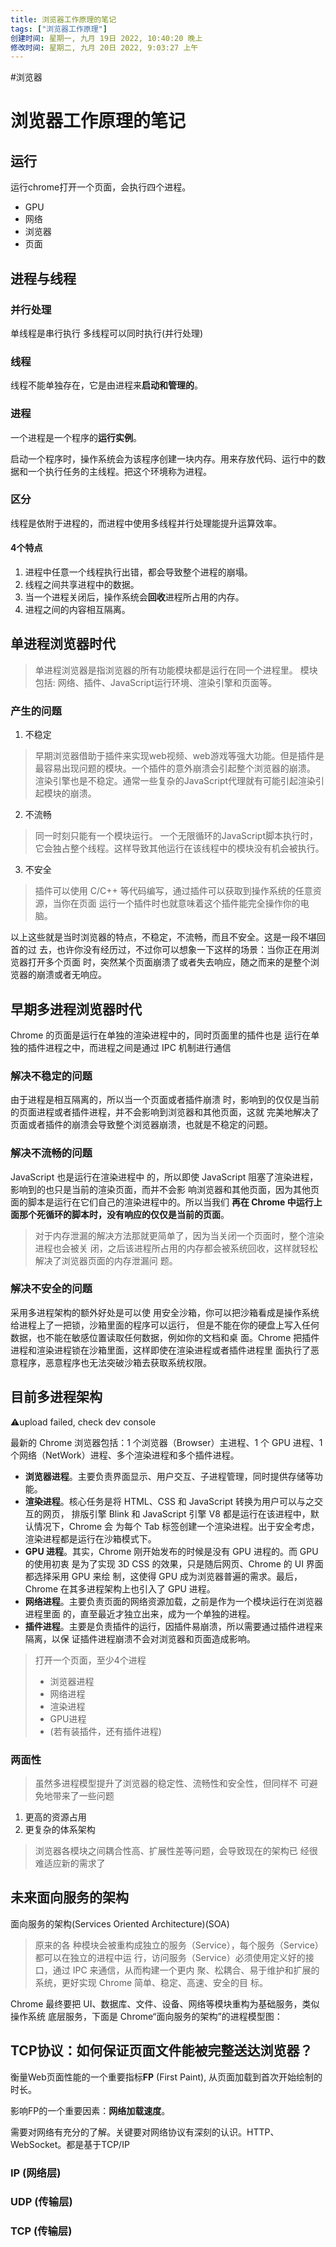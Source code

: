 ```yaml
---
title: 浏览器工作原理的笔记
tags: ["浏览器工作原理"]
创建时间: 星期一, 九月 19日 2022, 10:40:20 晚上
修改时间: 星期二, 九月 20日 2022, 9:03:27 上午
---
```

#浏览器

# 浏览器工作原理的笔记


## 运行

运行chrome打开一个页面，会执行四个进程。

- GPU
- 网络
- 浏览器
- 页面


## 进程与线程

### 并行处理

单线程是串行执行
多线程可以同时执行(并行处理)

### 线程

线程不能单独存在，它是由进程来**启动和管理的**。

### 进程

一个进程是一个程序的**运行实例**。

启动一个程序时，操作系统会为该程序创建一块内存。用来存放代码、运行中的数据和一个执行任务的主线程。把这个环境称为进程。

### 区分

线程是依附于进程的，而进程中使用多线程并行处理能提升运算效率。

#### 4个特点

1. 进程中任意一个线程执行出错，都会导致整个进程的崩塌。
2. 线程之间共享进程中的数据。
3. 当一个进程关闭后，操作系统会**回收**进程所占用的内存。
4. 进程之间的内容相互隔离。


## 单进程浏览器时代

> 单进程浏览器是指浏览器的所有功能模块都是运行在同一个进程里。
> 模块包括: 网络、插件、JavaScript运行环境、渲染引擎和页面等。

### 产生的问题

1. 不稳定

> 早期浏览器借助于插件来实现web视频、web游戏等强大功能。但是插件是最容易出现问题的模块。一个插件的意外崩溃会引起整个浏览器的崩溃。
> 渲染引擎也是不稳定。通常一些复杂的JavaScript代理就有可能引起渲染引起模块的崩溃。

2. 不流畅

> 同一时刻只能有一个模块运行。
> 一个无限循环的JavaScript脚本执行时，它会独占整个线程。这样导致其他运行在该线程中的模块没有机会被执行。

3. 不安全

> 插件可以使用 C/C++ 等代码编写，通过插件可以获取到操作系统的任意资源，当你在页面
运行一个插件时也就意味着这个插件能完全操作你的电脑。


以上这些就是当时浏览器的特点，不稳定，不流畅，而且不安全。这是一段不堪回首的过
去，也许你没有经历过，不过你可以想象一下这样的场景：当你正在用浏览器打开多个页面
时，突然某个页面崩溃了或者失去响应，随之而来的是整个浏览器的崩溃或者无响应。

## 早期多进程浏览器时代

Chrome 的页面是运行在单独的渲染进程中的，同时页面里的插件也是
运行在单独的插件进程之中，而进程之间是通过 IPC 机制进行通信

### 解决不稳定的问题

由于进程是相互隔离的，所以当一个页面或者插件崩溃
时，影响到的仅仅是当前的页面进程或者插件进程，并不会影响到浏览器和其他页面，这就
完美地解决了页面或者插件的崩溃会导致整个浏览器崩溃，也就是不稳定的问题。

### 解决不流畅的问题

JavaScript 也是运行在渲染进程中
的，所以即使 JavaScript 阻塞了渲染进程，影响到的也只是当前的渲染页面，而并不会影
响浏览器和其他页面，因为其他页面的脚本是运行在它们自己的渲染进程中的。所以当我们
**再在 Chrome 中运行上面那个死循环的脚本时，没有响应的仅仅是当前的页面**。

> 对于内存泄漏的解决方法那就更简单了，因为当关闭一个页面时，整个渲染进程也会被关
闭，之后该进程所占用的内存都会被系统回收，这样就轻松解决了浏览器页面的内存泄漏问
题。

### 解决不安全的问题

采用多进程架构的额外好处是可以使
用安全沙箱，你可以把沙箱看成是操作系统给进程上了一把锁，沙箱里面的程序可以运行，
但是不能在你的硬盘上写入任何数据，也不能在敏感位置读取任何数据，例如你的文档和桌
面。Chrome 把插件进程和渲染进程锁在沙箱里面，这样即使在渲染进程或者插件进程里
面执行了恶意程序，恶意程序也无法突破沙箱去获取系统权限。


## 目前多进程架构

⚠️upload failed, check dev console

最新的 Chrome 浏览器包括：1 个浏览器（Browser）主进程、1 个
GPU 进程、1 个网络（NetWork）进程、多个渲染进程和多个插件进程。


- **浏览器进程**。主要负责界面显示、用户交互、子进程管理，同时提供存储等功能。
- **渲染进程**。核心任务是将 HTML、CSS 和 JavaScript 转换为用户可以与之交互的网页，
排版引擎 Blink 和 JavaScript 引擎 V8 都是运行在该进程中，默认情况下，Chrome 会
为每个 Tab 标签创建一个渲染进程。出于安全考虑，渲染进程都是运行在沙箱模式下。
- **GPU 进程**。其实，Chrome 刚开始发布的时候是没有 GPU 进程的。而 GPU 的使用初衷
是为了实现 3D CSS 的效果，只是随后网页、Chrome 的 UI 界面都选择采用 GPU 来绘
制，这使得 GPU 成为浏览器普遍的需求。最后，Chrome 在其多进程架构上也引入了
GPU 进程。
- **网络进程**。主要负责页面的网络资源加载，之前是作为一个模块运行在浏览器进程里面
的，直至最近才独立出来，成为一个单独的进程。
- **插件进程**。主要是负责插件的运行，因插件易崩溃，所以需要通过插件进程来隔离，以保
证插件进程崩溃不会对浏览器和页面造成影响。


> 打开一个页面，至少4个进程
> - 浏览器进程
> - 网络进程
> - 渲染进程
> - GPU进程
> - (若有装插件，还有插件进程)


### 两面性

> 虽然多进程模型提升了浏览器的稳定性、流畅性和安全性，但同样不
可避免地带来了一些问题

1. 更高的资源占用
2. 更复杂的体系架构
> 浏览器各模块之间耦合性高、扩展性差等问题，会导致现在的架构已
经很难适应新的需求了


## 未来面向服务的架构

面向服务的架构(Services Oriented Architecture)(SOA)

> 原来的各
种模块会被重构成独立的服务（Service），每个服务（Service）都可以在独立的进程中运
行，访问服务（Service）必须使用定义好的接口，通过 IPC 来通信，从而构建一个更内
聚、松耦合、易于维护和扩展的系统，更好实现 Chrome 简单、稳定、高速、安全的目
标。


Chrome 最终要把 UI、数据库、文件、设备、网络等模块重构为基础服务，类似操作系统
底层服务，下面是 Chrome“面向服务的架构”的进程模型图：






## TCP协议：如何保证页面文件能被完整送达浏览器？

衡量Web页面性能的一个重要指标**FP** (First Paint), 从页面加载到首次开始绘制的时长。

影响FP的一个重要因素：**网络加载速度**。

需要对网络有充分的了解。关键要对网络协议有深刻的认识。HTTP、WebSocket。都是基于TCP/IP


### IP (网络层)

### UDP (传输层)

### TCP (传输层)



